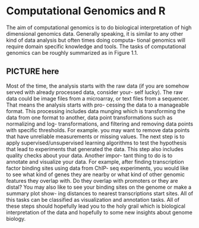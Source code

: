 # Computational Genomics and R
The aim of computational genomics is to do biological interpretation of high dimensional genomics data. Generally speaking, it is similar to any other kind of data analysis but often times doing computa- tional genomics will require domain specific knowledge and tools. The tasks of computational genomics can be roughly summarized as in Figure 1.1.

## PICTURE here

Most of the time, the analysis starts with the raw data (if you
are somehow served with already processed data, consider your-
self lucky). The raw data could be image files from a microarray, or text files from a sequencer. That means the analysis starts with pro- cessing the data to a manageable format. This processing includes data munging which is transforming the data from one format to another, data point transformations such as normalizing and log- transformations, and filtering and removing data points with specific thresholds. For example. you may want to remove data points that have unreliable measurements or missing values. The next step is
to apply supervised/unsupervised learning algorithms to test the hypothesis that lead to experiments that generated the data. This step also includes quality checks about your data. Another impor- tant thing to do is to annotate and visualize your data. For example, after finding transcription factor binding sites using data from ChIP- seq experiments, you would like to see what kind of genes they are nearby or what kind of other genomic features they overlap with. Do they overlap with promoters or they are distal? You may also like to see your binding sites on the genome or make a summary plot show- ing distances to nearest transcriptions start sites. All of this tasks
can be classified as visualization and annotation tasks. All of these steps should hopefully lead you to the holy grail which is biological interpretation of the data and hopefully to some new insights about genome biology.
